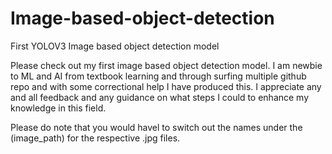 # Image-based-object-detection
First YOLOV3 Image based object detection model 

Please check out my first image based object detection model. I am newbie to ML and AI from textbook learning and through surfing multiple github repo 
and with some correctional help I have produced this. I appreciate any and all feedback and any guidance on what steps I could to enhance my knowledge
in this field. 


Please do note that you would havel to switch out the names under the (image_path) for the respective .jpg files. 

